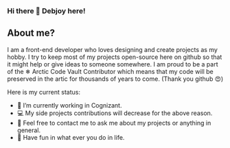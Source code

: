 ### Hi there 👋 Debjoy here! 

## About me?

I am a front-end developer who loves designing and create projects as my hobby. I try to keep most of my projects open-source here on github so that it might help or give ideas to someone somewhere. I am proud to be a part of the ❄ Arctic Code Vault Contributor which means that my code will be preserved in the artic for thousands of years to come. (Thank you github 😍)

Here is my current status:

- 💼 I’m currently working in Cognizant.
- 💻 My side projects contributions will decrease for the above reason.
- 💬 Feel free to contact me to ask me about my projects or anything in general.
- 🎉 Have fun in what ever you do in life.


